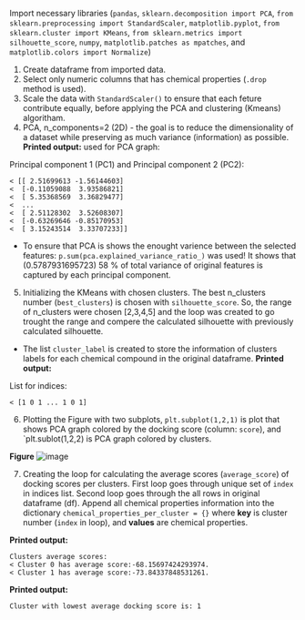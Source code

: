 Import necessary libraries (`pandas`, `sklearn.decomposition import PCA`, `from sklearn.preprocessing import StandardScaler`, `matplotlib.pyplot`, `from sklearn.cluster import KMeans`, `from sklearn.metrics import silhouette_score`, `numpy`, `matplotlib.patches as mpatches`, and `matplotlib.colors import Normalize`)

1) Create dataframe from imported data.
2) Select only numeric columns that has chemical properties (`.drop` method is used).
3) Scale the data with `StandardScaler()` to ensure that each feture contribute equally, before applying the PCA and clustering (Kmeans) algoritham.
4) PCA, n_components=2 (2D) - the goal is to reduce the dimensionality of a dataset while preserving as much variance (information) as possible.
**Printed output:** used for PCA graph:

Principal component 1 (PC1) and Principal component 2 (PC2):
```text
< [[ 2.51699613 -1.56144603]
<  [-0.11059088  3.93586821]
<  [ 5.35368569  3.36829477]
<  ...
<  [ 2.51128302  3.52608307]
<  [-0.63269646 -0.85170953]
<  [ 3.15243514  3.33707233]]
```
 * To ensure that PCA is shows the enought varience between the selected features: `p.sum(pca.explained_variance_ratio_)` was used! It shows that (0.5787931695723) 58 % of total  variance of original features is captured by each principal component.

5) Initializing the KMeans with chosen clusters. The best n_clusters number (`best_clusters`) is  chosen with `silhouette_score`.      So, the range of n_clusters were chosen [2,3,4,5] and the loop was created to go trought the range and compere the calculated silhouette with previously calculated silhouette.
* The list `cluster_label` is created to store the information of clusters labels for each chemical compound in the original dataframe.
**Printed output:**

List for indices:
```text
< [1 0 1 ... 1 0 1]
```
6) Plotting the Figure with two subplots, `plt.subplot(1,2,1)` is plot that shows PCA graph colored by the docking score (column: `score`), and `plt.sublot(1,2,2) is PCA graph colored by clusters.

**Figure**
![image](https://github.com/user-attachments/assets/ea65666c-0105-4b1e-b77c-f3f934f94619)

7) Creating the loop for calculating the average scores (`average_score`) of docking scores per clusters. First loop goes through unique set of `index` in indices list. Second loop goes through the all rows in original dataframe (df).                           Append all chemical properties information into the dictionary `chemical_properties_per_cluster = {}` where **key** is cluster number (`index` in loop), and **values** are chemical properties.

**Printed output:**
```text
Clusters average scores:
< Cluster 0 has average score:-68.15697424293974.
< Cluster 1 has average score:-73.84337848531261.
```
**Printed output:**
```text
Cluster with lowest average docking score is: 1
```
